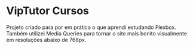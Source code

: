 # VipTutor Cursos
Projeto criado para por em prática o que aprendi estudando Flexbox. Também utilizei Media Queries para tornar o site mais bonito visualmente em resoluções abaixo de 768px.
